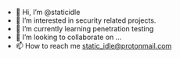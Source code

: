 - 👋 Hi, I’m @staticidle
- 👀 I’m interested in security related projects.
- 🌱 I’m currently learning penetration testing
- 💞️ I’m looking to collaborate on ...
- 📫 How to reach me static_idle@protonmail.com

<!---
staticidle/staticidle is a ✨ special ✨ repository because its `README.md` (this file) appears on your GitHub profile.
You can click the Preview link to take a look at your changes.
--->
